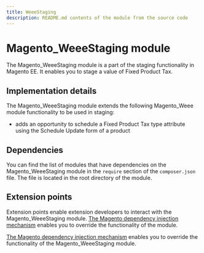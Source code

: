 ```yaml
---
title: WeeeStaging
description: README.md contents of the module from the source code
---
```


# Magento_WeeeStaging module

The Magento_WeeeStaging module is a part of the staging functionality in Magento EE. It enables you to stage a value of Fixed Product Tax.

## Implementation details

The Magento_WeeeStaging module extends the following Magento_Weee module functionality to be used in staging:

- adds an opportunity to schedule a Fixed Product Tax type attribute using the Schedule Update form of a product

## Dependencies

You can find the list of modules that have dependencies on the Magento_WeeeStaging module in the `require` section of the `composer.json` file. The file is located in the root directory of the module.

## Extension points

Extension points enable extension developers to interact with the Magento_WeeeStaging module. [The Magento dependency injection mechanism](https://devdocs.magento.com/guides/v2.4/extension-dev-guide/depend-inj.html) enables you to override the functionality of the module.

[The Magento dependency injection mechanism](https://devdocs.magento.com/guides/v2.4/extension-dev-guide/depend-inj.html) enables you to override the functionality of the Magento_WeeeStaging module.
